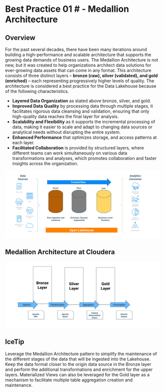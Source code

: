 #  Best Practice 01 # - Medallion Architecture

## Overview
For the past several decades, there have been many iterations around building a high-performance and scalable architecture that supports the growing data demands of business users. The Medallion Architecture is not new, but it was created to help organizations architect data solutions for ever-growing data assets that can come in any format. This architecture consists of three distinct layers – **bronze (raw), silver (validated), and gold (enriched)** – each representing progressively higher levels of quality. The architecture is considered a best practice for the Data Lakehouse because of the following characteristics. 

- **Layered Data Organization** as stated above bronze, silver, and gold.
- **Improved Data Quality** by processing data through multiple stages, it facilitates rigorous data cleansing and validation, ensuring that only high-quality data reaches the final layer for analysis.
- **Scalability and Flexibility** as it supports the incremental processing of data, making it easier to scale and adapt to changing data sources or analytical needs without disrupting the entire system.
- **Enhanced Performance** that optimizes storage, and access patterns at each layer.
- **Facilitated Collaboration** is provided by structured layers, where different teams can work simultaneously on various data transformations and analyses, which promotes collaboration and faster insights across the organization. 

![best_practice_1a.jpg](../../images/best_practice_1a.jpg)

## Medallion Architecture at Cloudera

![best_practice_1b.jpg](../../images/best_practice_1b.jpg)

## IceTip 

Leverage the Medallion Architecture pattern to simplify the maintenance of the different stages of the data that will be ingested into the Lakehouse.
Keep the data format closer to the origin data source in the Bronze layer and perform the additional transformations and enrichment for the upper layers. 
Materialized Views can also be leveraged for the Gold layer as a mechanism to facilitate multiple table aggregation creation and maintenance. 
